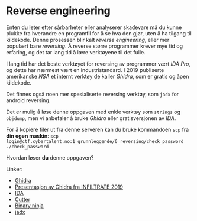 # Reverse engineering

Enten du leter etter sårbarheter eller analyserer skadevare må du kunne plukke fra hverandre en programfil for å se hva den gjør, uten å ha tilgang til kildekode. Denne prosessen blir kalt *reverse engineering*, eller mer populært bare *reversing*. Å reverse større programmer krever mye tid og erfaring, og det tar lang tid å lære verktøyene til det fulle.

I lang tid har det beste verktøyet for reversing av programmer vært *IDA Pro*, og dette har nærmest vært en industristandard. I 2019 publiserte amerikanske *NSA* et internt verktøy de kaller *Ghidra*, som er gratis og åpen kildekode.

Det finnes også noen mer spesialiserte reversing verktøy, som `jadx` for android reversing.

Det er mulig å løse denne oppgaven med enkle verktøy som `strings` og `objdump`, men vi anbefaler å bruke *Ghidra* eller gratisversjonen av *IDA*.

For å kopiere filer ut fra denne serveren kan du bruke kommandoen `scp` fra **din egen maskin**: `scp login@ctf.cybertalent.no:1_grunnleggende/6_reversing/check_password ./check_password`

Hvordan løser **du** denne oppgaven?

Linker:

* [Ghidra](https://ghidra-sre.org/)
* [Presentasjon av Ghidra fra INFILTRATE 2019](https://vimeo.com/335158460)
* [IDA](https://www.hex-rays.com/products/ida/support/download.shtml)
* [Cutter](https://cutter.re/)
* [Binary ninja](https://binary.ninja/)
* [jadx](https://github.com/skylot/jadx)